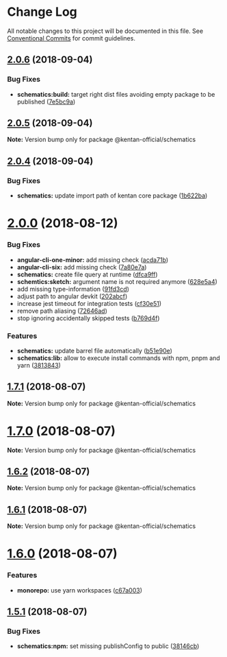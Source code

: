 # Change Log

All notable changes to this project will be documented in this file.
See [Conventional Commits](https://conventionalcommits.org) for commit guidelines.

<a name="2.0.6"></a>
## [2.0.6](https://github.com/kentan-official/kentan/compare/v2.0.5...v2.0.6) (2018-09-04)


### Bug Fixes

* **schematics:build:** target right dist files avoiding empty package to be published ([7e5bc9a](https://github.com/kentan-official/kentan/commit/7e5bc9a))





<a name="2.0.5"></a>
## [2.0.5](https://github.com/kentan-official/kentan/compare/v2.0.4...v2.0.5) (2018-09-04)

**Note:** Version bump only for package @kentan-official/schematics





<a name="2.0.4"></a>
## [2.0.4](https://github.com/kentan-official/kentan/compare/v2.0.3...v2.0.4) (2018-09-04)


### Bug Fixes

* **schematics:** update import path of kentan core package ([1b622ba](https://github.com/kentan-official/kentan/commit/1b622ba))





<a name="2.0.0"></a>
# [2.0.0](https://github.com/kentan-official/kentan/compare/v1.7.1...v2.0.0) (2018-08-12)


### Bug Fixes

* **angular-cli-one-minor:** add missing check ([acda71b](https://github.com/kentan-official/kentan/commit/acda71b))
* **angular-cli-six:** add missing check ([7a80e7a](https://github.com/kentan-official/kentan/commit/7a80e7a))
* **schematics:** create file query at runtime ([dfca9ff](https://github.com/kentan-official/kentan/commit/dfca9ff))
* **schemtics:sketch:** argument name is not required anymore ([628e5a4](https://github.com/kentan-official/kentan/commit/628e5a4))
* add missing type-information ([91fd3cd](https://github.com/kentan-official/kentan/commit/91fd3cd))
* adjust path to angular devkit ([202abcf](https://github.com/kentan-official/kentan/commit/202abcf))
* increase jest timeout for integration tests ([cf30e51](https://github.com/kentan-official/kentan/commit/cf30e51))
* remove path aliasing ([72646ad](https://github.com/kentan-official/kentan/commit/72646ad))
* stop ignoring accidentally skipped tests ([b769d4f](https://github.com/kentan-official/kentan/commit/b769d4f))


### Features

* **schematics:** update barrel file automatically ([b51e90e](https://github.com/kentan-official/kentan/commit/b51e90e))
* **schematics:lib:** allow to execute install commands with npm, pnpm and yarn ([3813843](https://github.com/kentan-official/kentan/commit/3813843))





<a name="1.7.1"></a>
## [1.7.1](https://github.com/kentan-official/kentan/compare/v1.7.0...v1.7.1) (2018-08-07)

**Note:** Version bump only for package @kentan-official/schematics





<a name="1.7.0"></a>
# [1.7.0](https://github.com/kentan-official/kentan/compare/v1.6.2...v1.7.0) (2018-08-07)

**Note:** Version bump only for package @kentan-official/schematics





<a name="1.6.2"></a>
## [1.6.2](https://github.com/kentan-official/kentan/compare/v1.6.0...v1.6.2) (2018-08-07)

**Note:** Version bump only for package @kentan-official/schematics





<a name="1.6.1"></a>
## [1.6.1](https://github.com/kentan-official/kentan/compare/v1.6.0...v1.6.1) (2018-08-07)

**Note:** Version bump only for package @kentan-official/schematics





<a name="1.6.0"></a>
# [1.6.0](https://github.com/kentan-official/kentan/compare/v1.5.1...v1.6.0) (2018-08-07)


### Features

* **monorepo:** use yarn workspaces ([c67a003](https://github.com/kentan-official/kentan/commit/c67a003))





<a name="1.5.1"></a>
## [1.5.1](https://github.com/kentan-official/kentan/compare/v1.5.0...v1.5.1) (2018-08-07)


### Bug Fixes

* **schematics:npm:** set missing publishConfig to public ([38146cb](https://github.com/kentan-official/kentan/commit/38146cb))
